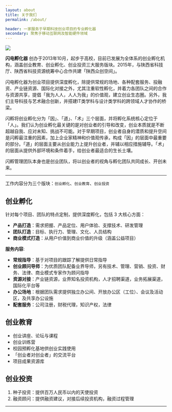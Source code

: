 ```yaml
---
layout: about
title: 关于我们
permalink: /about/

header: 一家服务于早期科技创业项目的专业孵化器
secondary: 聚焦于移动互联网及智能硬件领域
---
```


![](http://shandian.in/wp-content/uploads/2015/04/shandian-logo1.png)


**闪电孵化器** 创办于2013年10月，起步于高校，目前已发展为全体系的创业孵化机构，涵盖创业教育、创业孵化、创业投资三大服务版块。2015年，与陕西省科技厅、陕西省科技资源统筹中心合作共建「陕西众创空间」。

闪电孵化器为创业项目提供深度孵化，除提供常规的场地、各种配套服务、投融资、产业链资源、国际化对接之外，尤其注重软性孵化，并着力各团队之间的合作与资源共享，提倡「我为人人，人人为我」的价值观，建立创业生态圈。另外，我们主导科技与艺术融合创新，并搭建IT类学科与设计类学科的跨领域人才协作的桥梁。

闪孵将创业孵化分为「因」、「道」、「术」三个层面，并将孵化系统核心定位于「人」。我们认为创业孵化最关键的是对创业者的引导和改变，创业本质就是不断超越自我、应对未知、挑战不可能。对于早期项目，创业者自身的潜质和提升空间是闪孵最注重的因素，加上企业家精神和价值观传承，构成「因」的层面中最重要的部分。「道」的层面主要从创业能力上提升创业者，并辅以相应措施辅导。「术」的层面从提供外部环境和条件着手，给创业者最适合的生长土壤。

闪孵管理团队本身也是创业团队，将以创业者的视角与孵化团队共同成长、开创未来。

---

工作内容分为三个版块：`创业孵化`、`创业教育`、`创业投资`

## 创业孵化

针对每个项目、团队的特点定制，提供深度孵化，包括 3 大核心方面：

* **产品打造**：需求把握、产品定位、用户体验、支撑技术、研发管理
* **团队打造**：目标、执行力、管理、文化、人员结构
* **商业模式打造**：从用户价值到商业价值的升级（涵盖公益项目）

**服务内容**: 

* **常规指导**：基于对项目的跟踪了解提供日常指导
* **创业顾问导师**：为优质团队配备业界导师，另有技术、管理、营销、投资、财务、法律、商业模式专家作为顾问指导
* **资源对接**：产业链资源，业界知名投资机构，人才招聘渠道，业务拓展渠道，国际化平台等
* **办公场地**：根据团队需求提供独立办公间、开放办公区（工位）、会议及活动区，及共享办公设施
* **配套服务**：公司注册，财税代理，知识产权，法律

 
## 创业教育

* 创业讲座、论坛与课程
* 创业训练营
* 校园预孵化基地供创业实践使用
* 「创业者对创业者」的交流平台
* 项目成果资源库


## 创业投资

1. 种子投资：提供百万人民币以内的天使投资
2. 融资顾问：提供融资建议，对接后续投资机构，融资过程管理


---

